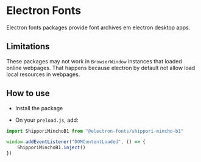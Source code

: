 # Electron Fonts

Electron fonts packages provide font archives em electron desktop apps.

## Limitations

These packages may not work in `BrowserWindow` instances that loaded online webpages. That happens because electron by default not allow load local resources in webpages.

## How to use

* Install the package

* On your `preload.js`, add:

```ts
import ShipporiMinchoB1 from "@electron-fonts/shippori-mincho-b1"

window.addEventListener("DOMContentLoaded", () => {
    ShipporiMinchoB1.inject()
})
```